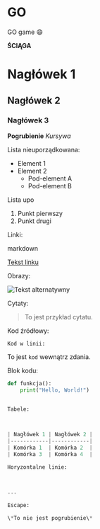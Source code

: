 # GO
GO game :smile:







**ŚCIĄGA**

# Nagłówek 1
## Nagłówek 2
### Nagłówek 3

**Pogrubienie**
*Kursywa*

Lista nieuporządkowana:

- Element 1
- Element 2
  - Pod-element A
  - Pod-element B


Lista upo
1. Punkt pierwszy
2. Punkt drugi


Linki:

markdown

[Tekst linku](adres_url)

Obrazy:

 

![Tekst alternatywny](adres_url_obrazu)

Cytaty:

 

> To jest przykład cytatu.

Kod źródłowy:

    Kod w linii:

     

To jest `kod` wewnątrz zdania.

Blok kodu:

 

```python
def funkcja():
    print("Hello, World!")


Tabele:

 

| Nagłówek 1 | Nagłówek 2 |
|------------|------------|
| Komórka 1  | Komórka 2  |
| Komórka 3  | Komórka 4  |

Horyzontalne linie:

 

---

Escape:

\*To nie jest pogrubienie\*
